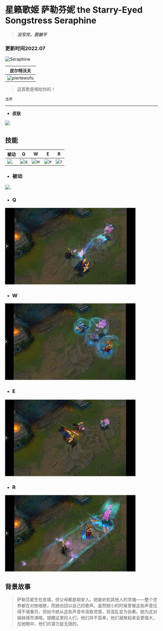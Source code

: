 # 星籁歌姬 萨勒芬妮 the Starry-Eyed Songstress Seraphine
>_**没写完，要躺平**_
### 更新时间2022.07

![Seraphine](https://game.gtimg.cn/images/lol/universe/v1/assets/images/champion/splash/Seraphine_0.jpg)


|                                     皮尔特沃夫                                     |
| :-----------------------------------------------------------------------------------: |
| ![piertewofu](https://game.gtimg.cn/images/lol/universe/images/piltover_emblem.png) |

> 这首歌是唱给你的！

`法师`

---
 - **皮肤**
 
 ![](https://pic1.zhimg.com/80/v2-fa75c2af8dae4b51f23d8d060c26cec4_720w.jpg)
## 技能


| 被动                                                                           | Q                                                                   | W                                                                   | E                                                                   | R                                                                   |
|------------------------------------------------------------------------------|---------------------------------------------------------------------|---------------------------------------------------------------------|---------------------------------------------------------------------|---------------------------------------------------------------------|
| ![.](https://pic3.zhimg.com/80/v2-92168fe3f70ec68e6a9e1c74650164e6_720w.png) | ![q](https://game.gtimg.cn/images/lol/act/img/spell/SeraphineQ.png) | ![w](https://game.gtimg.cn/images/lol/act/img/spell/SeraphineW.png) | ![e](https://game.gtimg.cn/images/lol/act/img/spell/SeraphineE.png) | ![r](https://game.gtimg.cn/images/lol/act/img/spell/SeraphineR.png) |
 - ### 被动
 ![.](https://raw.githubusercontent.com/for-the-ionia/ROIT/main/SERAPHINE/help/1dc29e-2379-11eb-90e5-4ea13705a4c5.gif)
 - ### Q
 ![q](https://raw.githubusercontent.com/for-the-ionia/ROIT/main/SERAPHINE/help/q.gif)
 - ### W
 ![w](https://raw.githubusercontent.com/for-the-ionia/ROIT/main/SERAPHINE/help/w.gif)
 - ### E
 ![e](https://raw.githubusercontent.com/for-the-ionia/ROIT/main/SERAPHINE/help/e.gif)
 - ### R
 ![r](https://raw.githubusercontent.com/for-the-ionia/ROIT/main/SERAPHINE/help/slR.gif)


## 背景故事

> 萨勒芬妮生在皮城，但父母都是祖安人。她能听到其他人的灵魂——整个世界都在对她唱歌，而她也回以自己的歌声。虽然她小的时候曾被这些声音压得不堪重负，但如今她从这些声音中汲取灵感，将混乱变为协奏。她为这对姊妹城市演唱，提醒这里的人们，他们并不孤单，他们凝聚起来会更强大，在她眼中，他们的潜力是无限的。





